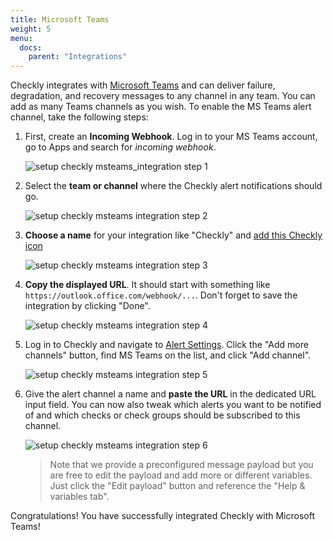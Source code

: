 ```yaml
---
title: Microsoft Teams
weight: 5
menu:
  docs:
    parent: "Integrations"
---
```


Checkly integrates with [Microsoft Teams](https://www.microsoft.com/en/microsoft-365/microsoft-teams/free) and can 
deliver failure, degradation, and recovery messages to any channel in any team. You can add as many Teams channels as you wish.
To enable the MS Teams alert channel, take the following steps:

1. First, create an **Incoming Webhook**. Log in to your MS Teams account, go to Apps and search for *incoming webhook*.
   
   ![setup checkly msteams_integration step 1](/docs/images/integrations/msteams/msteams_step1.png)

2. Select the **team or channel** where the Checkly alert notifications should go.

   ![setup checkly msteams integration step 2](/docs/images/integrations/msteams/msteams_step2.png)

3. **Choose a name** for your integration like "Checkly" and [add this Checkly icon](https://s3.eu-central-1.amazonaws.com/cdn.checklyhq.com/logos/fat_racoon_square.png)
   
   ![setup checkly msteams integration step 3](/docs/images/integrations/msteams/msteams_step3.png)

4. **Copy the displayed URL**. It should start with something like `https://outlook.office.com/webhook/...`. Don't forget to
    save the integration by clicking "Done".

   ![setup checkly msteams integration step 4](/docs/images/integrations/msteams/msteams_step4.png)

   
5. Log in to Checkly and navigate to [Alert Settings](https://app.checklyhq.com/alert-settings). 
   Click the "Add more channels" button, find MS Teams on the list, and click "Add channel".

   ![setup checkly msteams integration step 5](/docs/images/integrations/msteams/msteams_step5.png)


6. Give the alert channel a name and **paste the URL** in the dedicated URL input field. You can now also tweak
which alerts you want to be notified of and which checks or check groups should be subscribed to this channel.

   ![setup checkly msteams integration step 6](/docs/images/integrations/msteams/msteams_step6.png)

   > Note that we provide a preconfigured message payload but you are free to edit the payload and add more or different
   > variables. Just click the "Edit payload" button and reference the "Help & variables tab".

Congratulations! You have successfully integrated Checkly with Microsoft Teams!
